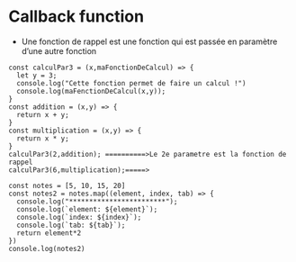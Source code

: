 # Callback function

* Une fonction de rappel est une fonction qui est passée en paramètre d’une autre fonction

```
const calculPar3 = (x,maFonctionDeCalcul) => {
  let y = 3;
  console.log("Cette fonction permet de faire un calcul !")
  console.log(maFenctionDeCalcul(x,y));
}
const addition = (x,y) => {
  return x + y;
}
const multiplication = (x,y) => {
  return x * y;
}
calculPar3(2,addition); ==========>Le 2e parametre est la fonction de rappel
calculPar3(6,multiplication);=====>
```
```
const notes = [5, 10, 15, 20]
const notes2 = notes.map((element, index, tab) => {
  console.log("************************");
  console.log(`element: ${element}`);
  console.log(`index: ${index}`);
  console.log(`tab: ${tab}`);
  return element*2
})
console.log(notes2)
```